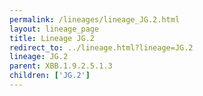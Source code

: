 ```yaml
---
permalink: /lineages/lineage_JG.2.html
layout: lineage_page
title: Lineage JG.2
redirect_to: ../lineage.html?lineage=JG.2
lineage: JG.2
parent: XBB.1.9.2.5.1.3
children: ['JG.2']
---
```

